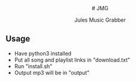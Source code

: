 <div align="center">
# JMG

Jules Music Grabber

</div>

## Usage

+ Have python3 installed
+ Put all song and playlist links in "download.txt"
+ Run "install.sh"
+ Output mp3 will be in "output"
